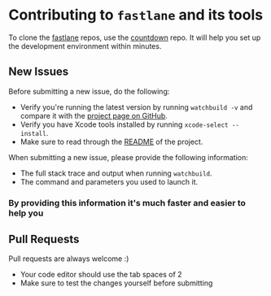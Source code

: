 # Contributing to `fastlane` and its tools

To clone the [fastlane](https://fastlane.tools) repos, use the [countdown](https://github.com/fastlane/countdown) repo. It will help you set up the development environment within minutes.

## New Issues

Before submitting a new issue, do the following:

- Verify you're running the latest version by running `watchbuild -v` and compare it with the [project page on GitHub](https://github.com/fastlane/watchbuild).
- Verify you have Xcode tools installed by running `xcode-select --install`.
- Make sure to read through the [README](https://github.com/fastlane/watchbuild) of the project.


When submitting a new issue, please provide the following information:

- The full stack trace and output when running `watchbuild`.
- The command and parameters you used to launch it.

### By providing this information it's much faster and easier to help you


## Pull Requests

Pull requests are always welcome :) 

- Your code editor should use the tab spaces of 2
- Make sure to test the changes yourself before submitting
